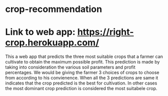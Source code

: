 # crop-recommendation
# Link to web app: https://right-crop.herokuapp.com/
This a web app that predicts the three most suitable crops that a farmer can cultivate to obtain the maximum possible profit. 
This prediction is made by taking into consideration the various soil parameters and profit percentages.
We would be giving the farmer 3 choices of crops to choose from according to his convienence.
When all the 3 predictions are same it indicates that the crop predicted is the best for cultivation.
In other cases the most dominant crop prediction is considered the most suitabele crop.
